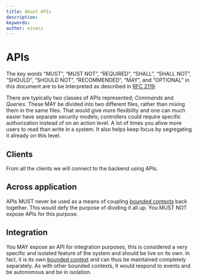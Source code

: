```yaml
---
title: About APIs
description: 
keywords: 
author: einari 
---
```

# APIs

The key words “MUST”, “MUST NOT”, “REQUIRED”, “SHALL”, “SHALL NOT”, “SHOULD”, “SHOULD NOT”,
“RECOMMENDED”, “MAY”, and “OPTIONAL” in this document are to be interpreted as described in
[RFC 2119](https://tools.ietf.org/html/rfc2119).

There are typically two classes of APIs represented; *Commands* and *Queries*.
These MAY be divided into two different files, rather than mixing them in the same files.
That would give more flexibility and one can much easier have separate security models;
controllers could require specific authorization instead of on an action level.
A lot of times you allow more users to read than write in a system.
It also helps keep focus by segregating it already on this level.

## Clients

From all the clients we will connect to the backend using APIs.

## Across application

APIs MUST never be used as a means of coupling [bounded contexts](./bounded_contexts.md) back together.
This would defy the purpose of dividing it all up. You MUST NOT expose APIs for this purpose.

## Integration

You MAY expose an API for integration purposes, this is considered a very specific and isolated feature
of the system and should be live on its own. In fact, it is its own [bounded context](./bounded_contexts.md)
and can thus be maintained completely separately.
As with other bounded contexts, it would respond to events and be autonomous and be in isolation.